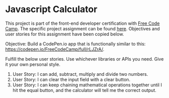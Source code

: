 # Javascript Calculator

This project is part of the front-end developer certification with [Free Code Camp](http://freecodecamp.com). The specific project assignment can be found [here](https://www.freecodecamp.com/challenges/build-a-javascript-calculator). Objectives and user stories for this assignment have been copied below.

Objective: Build a CodePen.io app that is functionally similar to this: https://codepen.io/FreeCodeCamp/full/rLJZrA/.

Fulfill the below user stories. Use whichever libraries or APIs you need. Give it your own personal style.

1. User Story: I can add, subtract, multiply and divide two numbers.
2. User Story: I can clear the input field with a clear button.
3. User Story: I can keep chaining mathematical operations together until I hit the equal button, and the calculator will tell me the correct output.
